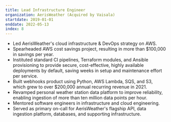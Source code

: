 ```yaml
---
title: Lead Infrastructure Engineer
organization: AerisWeather (Acquired by Vaisala)
startdate: 2019-01-01
enddate: 2022-05-13
index: 8
---
```


* Led AerisWeather's cloud infrastructure & DevOps strategy on AWS.
* Spearheaded AWS cost savings project, resulting in more than $100,000
  in savings per year.
* Instituted standard CI pipelines, Terraform modules, and Ansible
  provisioning to provide secure, cost-effective, highly available
  deployments
  by default, saving weeks in setup and maintenance effort per service.
* Built webhooks product using Python, AWS Lambda, SQS, and S3, which grew
  to over $200,000 annual recurring revenue in 2021.
* Revamped personal weather station data platform to improve reliability,
  enabling ingestion of more than ten million data points per hour.
* Mentored software engineers in infrastructure and cloud engineering.
* Served as primary on-call for AerisWeather's flagship API,
  data ingestion platform, databases, and supporting infrastructure.
